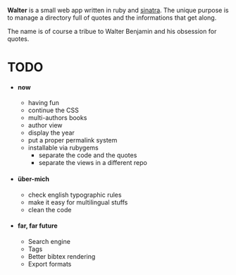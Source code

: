 **Walter** is a small web app written in ruby and [sinatra](http://sinatrarb.com). The unique purpose is to manage a directory full of quotes and the informations that get along.

The name is of course a tribue to Walter Benjamin and his obsession for quotes.

TODO
====

- #### now
	- having fun
	- continue the CSS
	- multi-authors books
	- author view
	- display the year
	- put a proper permalink system
	- installable via rubygems
		- separate the code and the quotes
		- separate the views in a different repo

- #### über-mich
	- check english typographic rules
	- make it easy for multilingual stuffs
	- clean the code

- #### far, far future
	- Search engine
	- Tags
	- Better bibtex rendering
	- Export formats